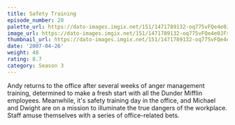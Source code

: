 ```yaml
---
title: Safety Training
episode_number: 20
palette_url: https://dato-images.imgix.net/151/1471789132-oq775vFQe4e0JFsdGm7GakOgJs0.jpg?ixlib=rb-1.1.0&ch=DPR%2CWidth&auto=enhance&palette=json
image_url: https://dato-images.imgix.net/151/1471789132-oq775vFQe4e0JFsdGm7GakOgJs0.jpg?ixlib=rb-1.1.0&ch=DPR%2CWidth&auto=compress%2Cformat&w=500
thumbnail_url: https://dato-images.imgix.net/151/1471789132-oq775vFQe4e0JFsdGm7GakOgJs0.jpg?ixlib=rb-1.1.0&ch=DPR%2CWidth&auto=enhance&w=500&h=280&fit=crop&fm=jpg
date: '2007-04-26'
weight: 48
rating: 8.7
category: Season 3
---
```


Andy returns to the office after several weeks of anger management training, determined to make a fresh start with all the Dunder Mifflin employees. Meanwhile, it's safety training day in the office, and Michael and Dwight are on a mission to illuminate the true dangers of the workplace. Staff amuse themselves with a series of office-related bets.